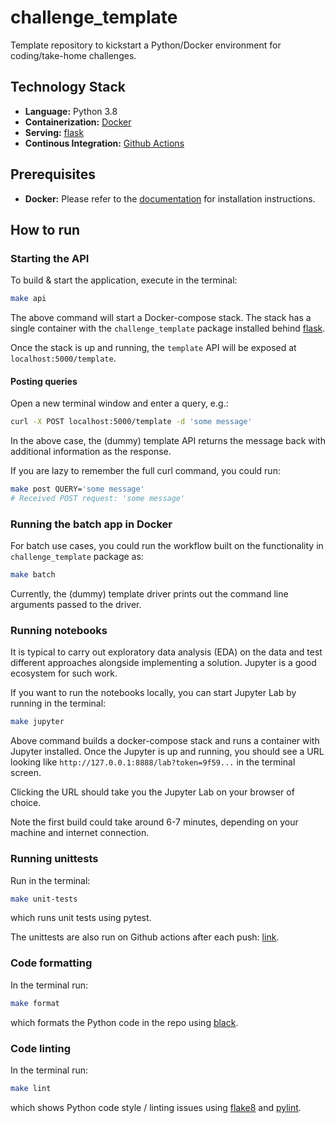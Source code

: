 # challenge_template

Template repository to kickstart a Python/Docker environment for coding/take-home challenges.

## Technology Stack

- **Language:** Python 3.8
- **Containerization:** [Docker](https://www.docker.com/)
- **Serving:** [flask](https://flask.palletsprojects.com/en/2.1.x/)
- **Continous Integration:** [Github Actions](https://github.com/giffgaff/coding-test-for-sertansenturk/actions)

## Prerequisites

- **Docker:** Please refer to the [documentation](https://docs.docker.com/get-docker/) for installation instructions.

## How to run

### Starting the API

To build & start the application, execute in the terminal:

```bash
make api
```

The above command will start a Docker-compose stack. The stack has a single container with the `challenge_template` package installed behind [flask](https://flask.palletsprojects.com/en/2.1.x/).

Once the stack is up and running, the `template` API will be exposed at `localhost:5000/template`.

#### Posting queries

Open a new terminal window and enter a query, e.g.:

```bash
curl -X POST localhost:5000/template -d 'some message'
```

In the above case, the (dummy) template API returns the message back with additional information as the response.

If you are lazy to remember the full curl command, you could run:

```bash
make post QUERY='some message'
# Received POST request: 'some message'
```

### Running the batch app in Docker

For batch use cases, you could run the workflow built on the functionality in `challenge_template` package as:

```bash
make batch
```

Currently, the (dummy) template driver prints out the command line arguments passed to the driver.

### Running notebooks

It is typical to carry out exploratory data analysis (EDA) on the data and test different approaches alongside implementing a solution. Jupyter is a good ecosystem for such work.

If you want to run the notebooks locally, you can start Jupyter Lab by running in the terminal:

```bash
make jupyter
```

Above command builds a docker-compose stack and runs a container with Jupyter installed. Once the Jupyter is up and running, you should see a URL looking like `http://127.0.0.1:8888/lab?token=9f59...` in the terminal screen.

Clicking the URL should take you the Jupyter Lab on your browser of choice.

Note the first build could take around 6-7 minutes, depending on your machine and internet connection.

### Running unittests

Run in the terminal:

```bash
make unit-tests 
```

which runs unit tests using pytest.

The unittests are also run on Github actions after each push: [link](https://github.com/sertansenturk/challenge_template/actions).

### Code formatting

In the terminal run:

```bash
make format
```

which formats the Python code in the repo using [black](https://black.readthedocs.io/en/stable/).

### Code linting

In the terminal run:

```bash
make lint
```

which shows Python code style / linting issues using [flake8](https://flake8.pycqa.org/en/latest/) and [pylint](https://pylint.pycqa.org/en/latest/).
